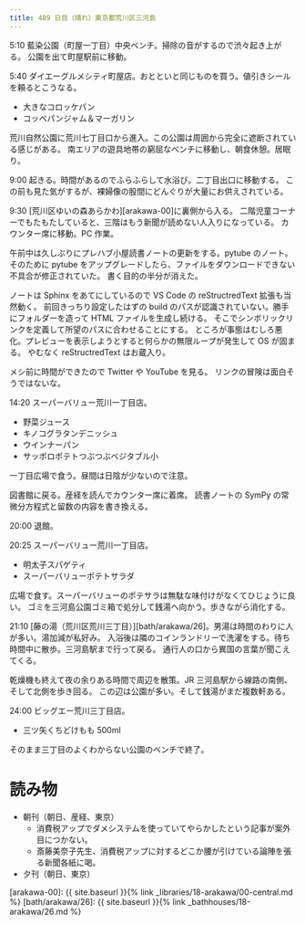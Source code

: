 ```yaml
---
title: 489 日目（晴れ）東京都荒川区三河島
---
```


5:10 藍染公園（町屋一丁目）中央ベンチ。掃除の音がするので渋々起き上がる。
公園を出て町屋駅前に移動。

5:40 ダイエーグルメシティ町屋店。おとといと同じものを買う。値引きシールを頼るとこうなる。
* 大きなコロッケパン
* コッペパンジャム＆マーガリン

荒川自然公園に荒川七丁目口から進入。この公園は周囲から完全に遮断されている感じがある。
南エリアの遊具地帯の窮屈なベンチに移動し、朝食休憩。居眠り。

9:00 起きる。時間があるのでふらふらして水浴び。二丁目出口に移動する。
この前も見た気がするが、裸婦像の股間にどんぐりが大量にお供えされている。

9:30 [荒川区ゆいの森あらかわ][arakawa-00]に裏側から入る。
二階児童コーナーでもたもたしていると、三階はもう新聞が読めない人入りになっている。
カウンター席に移動。PC 作業。

午前中は久しぶりにプレハブ小屋読書ノートの更新をする。pytube のノート。
そのために pytube をアップグレードしたら、ファイルをダウンロードできない不具合が修正されていた。
書く目的の半分が消えた。

ノートは Sphinx をあてにしているので VS Code の reStructredText 拡張も当然動く。
前回きっちり設定したはずの build のパスが認識されていない。勝手にフォルダーを造って HTML ファイルを生成し続ける。
そこでシンボリックリンクを定義して所望のパスに合わせることにする。
ところが事態はむしろ悪化。プレビューを表示しようとすると何らかの無限ループが発生して OS が固まる。
やむなく reStructredText はお蔵入り。

メシ前に時間ができたので Twitter や YouTube を見る。
リンクの冒険は面白そうではないな。

14:20 スーパーバリュー荒川一丁目店。
* 野菜ジュース
* キノコグラタンデニッシュ
* ウインナーパン
* サッポロポテトつぶつぶベジタブル小

一丁目広場で食う。昼間は日陰が少ないので注意。

図書館に戻る。産経を読んでカウンター席に着席。
読書ノートの SymPy の常微分方程式と留数の内容を書き換える。

20:00 退館。

20:25 スーパーバリュー荒川一丁目店。
* 明太子スパゲティ
* スーパーバリューポテトサラダ

広場で食す。スーパーバリューのポテサラは無駄な味付けがなくてひじょうに良い。
ゴミを三河島公園ゴミ箱で処分して銭湯へ向かう。歩きながら消化する。

21:10 [藤の湯（荒川区荒川三丁目）][bath/arakawa/26]。男湯は時間のわりに人が多い。湯加減が私好み。
入浴後は隣のコインランドリーで洗濯をする。待ち時間中に散歩。三河島駅まで行って戻る。
通行人の口から異国の言葉が聞こえてくる。

乾燥機も終えて夜の余りある時間で周辺を散策。JR 三河島駅から線路の南側、そして北側を歩き回る。
この辺は公園が多い。そして銭湯がまだ複数軒ある。

24:00 ビッグエー荒川三丁目店。
* 三ツ矢くちどけもも 500ml

そのまま三丁目のよくわからない公園のベンチで終了。

# 読み物

* 朝刊（朝日、産経、東京）
  * 消費税アップでダメシステムを使っていてやらかしたという記事が案外目につかない。
  * 斎藤美奈子先生、消費税アップに対するどこか腰が引けている論陣を張る新聞各紙に喝。
* 夕刊（朝日、東京）

[arakawa-00]: {{ site.baseurl }}{% link _libraries/18-arakawa/00-central.md %}
[bath/arakawa/26]: {{ site.baseurl }}{% link _bathhouses/18-arakawa/26.md %}
